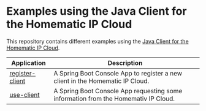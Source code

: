 # Examples using the Java Client for the Homematic IP Cloud

This repository contains different examples using the [Java Client for the Homematic IP Cloud](https://github.com/sagaert/hmip-rest-api).

| Application                        | Description                                                                        |
|------------------------------------|------------------------------------------------------------------------------------|
| [register-client](register-client) | A Spring Boot Console App to register a new client in the Homematic IP Cloud. |
| [use-client](use-client)           | A Spring Boot Console App requesting some information from the Homemativ IP Cloud. |
